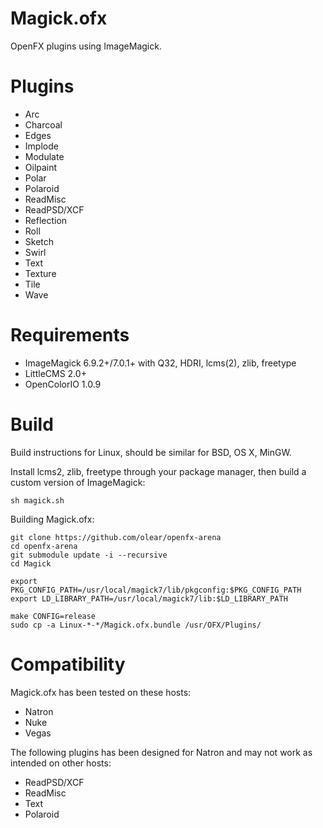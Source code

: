Magick.ofx
==========

OpenFX plugins using ImageMagick.

Plugins
=======

 * Arc
 * Charcoal
 * Edges
 * Implode
 * Modulate
 * Oilpaint
 * Polar
 * Polaroid
 * ReadMisc
 * ReadPSD/XCF
 * Reflection
 * Roll
 * Sketch
 * Swirl
 * Text
 * Texture
 * Tile
 * Wave

Requirements
============

 * ImageMagick 6.9.2+/7.0.1+ with Q32, HDRI, lcms(2), zlib, freetype
 * LittleCMS 2.0+
 * OpenColorIO 1.0.9

Build
=====

Build instructions for Linux, should be similar for BSD, OS X, MinGW.

Install lcms2, zlib, freetype through your package manager, then build a custom version of ImageMagick:

```
sh magick.sh
```

Building Magick.ofx:

```
git clone https://github.com/olear/openfx-arena
cd openfx-arena
git submodule update -i --recursive
cd Magick

export PKG_CONFIG_PATH=/usr/local/magick7/lib/pkgconfig:$PKG_CONFIG_PATH
export LD_LIBRARY_PATH=/usr/local/magick7/lib:$LD_LIBRARY_PATH

make CONFIG=release
sudo cp -a Linux-*-*/Magick.ofx.bundle /usr/OFX/Plugins/
```

Compatibility
=============

Magick.ofx has been tested on these hosts:

 * Natron
 * Nuke
 * Vegas

The following plugins has been designed for Natron and may not work as intended on other hosts:

 * ReadPSD/XCF
 * ReadMisc
 * Text
 * Polaroid

